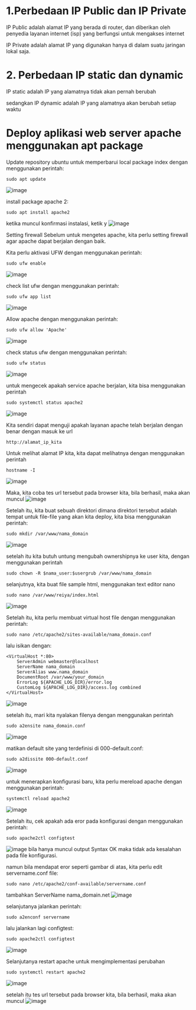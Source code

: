 # 1.Perbedaan IP Public dan IP Private

IP Public adalah alamat IP yang berada di router, dan diberikan oleh penyedia layanan internet (isp) yang berfungsi untuk mengakses internet

IP Private adalah alamat IP yang digunakan hanya di dalam suatu jaringan lokal saja.

# 2. Perbedaan IP static dan dynamic

IP static adalah IP yang alamatnya tidak akan pernah berubah

sedangkan IP dynamic adalah IP yang alamatnya akan berubah setiap waktu

# Deploy aplikasi web server apache menggunakan apt package

Update repository ubuntu untuk memperbarui local package index dengan menggunakan perintah:
```
sudo apt update
```
![image](https://user-images.githubusercontent.com/36489276/201912100-8a8bf2ee-0a64-4da3-8b51-0e563e5d17d9.png)


install package apache 2: 
```
sudo apt install apache2
```
ketika muncul konfirmasi instalasi, ketik y
![image](https://user-images.githubusercontent.com/36489276/201913191-e0117944-6f5f-4cc7-b524-e4789d2d73e8.png)

Setting firewall
Sebelum untuk mengetes apache, kita perlu setting firewall agar apache dapat berjalan dengan baik.

Kita perlu aktivasi UFW dengan menggunakan perintah:
```
sudo ufw enable
```
![image](https://user-images.githubusercontent.com/36489276/201920589-ce969cfe-f402-430d-8f8c-3554dd45c1db.png)

check list ufw dengan menggunakan perintah:
```
sudo ufw app list
```
![image](https://user-images.githubusercontent.com/36489276/201913768-1003e39c-20e6-433a-9dc8-6e21662d4d84.png)

Allow apache dengan menggunakan perintah:
```
sudo ufw allow 'Apache'
```
![image](https://user-images.githubusercontent.com/36489276/201917489-39a7dd3c-cffd-476d-bc84-0436098f0417.png)

check status ufw dengan menggunakan perintah:
```
sudo ufw status
```
![image](https://user-images.githubusercontent.com/36489276/201920813-16dfea6f-5422-4984-882b-8cd26d0a47d7.png)

untuk mengecek apakah service apache berjalan, kita bisa menggunakan perintah
```
sudo systemctl status apache2
```
![image](https://user-images.githubusercontent.com/36489276/201921876-949e693a-8751-43da-8635-73391d241457.png)

Kita sendiri dapat menguji apakah layanan apache telah berjalan dengan benar dengan masuk ke url
```
http://alamat_ip_kita
```
Untuk melihat alamat IP kita, kita dapat melihatnya dengan menggunakan perintah
```
hostname -I
```
![image](https://user-images.githubusercontent.com/36489276/201926193-19bbd405-67e6-4dbf-abb4-9bc3082b62ec.png)

Maka, kita coba tes url tersebut pada browser kita, bila berhasil, maka akan muncul
![image](https://user-images.githubusercontent.com/36489276/201926866-172b1318-b44c-4bc0-b46e-e207a7a4550b.png)

Setelah itu, kita buat sebuah direktori dimana direktori tersebut adalah tempat untuk file-file yang akan kita deploy,
kita bisa menggunakan perintah:
```
sudo mkdir /var/www/nama_domain
```
![image](https://user-images.githubusercontent.com/36489276/201931437-44d8f670-561e-4fc1-be76-0d52dcc90199.png)

setelah itu kita butuh untung mengubah ownershipnya ke user kita, dengan menggunakan perintah
```
sudo chown -R $nama_user:$usergrub /var/www/nama_domain
```
selanjutnya, kita buat file sample html, menggunakan text editor nano
```
sudo nano /var/www/reiya/index.html
```
![image](https://user-images.githubusercontent.com/36489276/201945103-912a5825-a535-4809-978e-52dde01bb871.png)

Setelah itu, kita perlu membuat virtual host file dengan menggunakan perintah:
```
sudo nano /etc/apache2/sites-available/nama_domain.conf
```
lalu isikan dengan:
```
<VirtualHost *:80>
    ServerAdmin webmaster@localhost
    ServerName nama_domain
    ServerAlias www.nama_domain
    DocumentRoot /var/www/your_domain
    ErrorLog ${APACHE_LOG_DIR}/error.log
    CustomLog ${APACHE_LOG_DIR}/access.log combined
</VirtualHost>
```
![image](https://user-images.githubusercontent.com/36489276/201948226-75b44c6b-6de6-4b1f-99f6-c6efab12f8de.png)

setelah itu, mari kita nyalakan filenya dengan menggunakan perintah
```
sudo a2ensite nama_domain.conf
```
![image](https://user-images.githubusercontent.com/36489276/201950543-122491eb-8a3f-4b26-98b0-71142db4bbe6.png)

matikan default site yang terdefinisi di 000-default.conf:
```
sudo a2dissite 000-default.conf
```
![image](https://user-images.githubusercontent.com/36489276/201951061-d9878bf3-95e8-4c2b-a587-2f1a5abef7a1.png)

untuk menerapkan konfigurasi baru, kita perlu mereload apache dengan menggunakan perintah:
```
systemctl reload apache2
```
![image](https://user-images.githubusercontent.com/36489276/201951764-f48803ef-7b69-4909-8c64-e58557a3c73d.png)

Setelah itu, cek apakah ada eror pada konfigurasi dengan menggunakan perintah:
```
sudo apache2ctl configtest
```
![image](https://user-images.githubusercontent.com/36489276/201952185-041cc11e-af1e-4a30-ab71-9ab320344e97.png)
bila hanya muncul output Syntax OK maka tidak ada kesalahan pada file konfigurasi.

namun bila mendapat eror seperti gambar di atas, kita perlu edit servername.conf file:
```
sudo nano /etc/apache2/conf-available/servername.conf
```
tambahkan ServerName nama_domain.net
![image](https://user-images.githubusercontent.com/36489276/201955426-ea4f7c36-37ea-409a-b02b-a04c61d2d050.png)

selanjutanya jalankan perintah:
```
sudo a2enconf servername
```
lalu jalankan lagi configtest:
```
sudo apache2ctl configtest
```
![image](https://user-images.githubusercontent.com/36489276/201956224-8cb3bdbf-5887-4128-9721-33a6ba565085.png)


Selanjutanya restart apache untuk mengimplementasi perubahan
```
sudo systemctl restart apache2
```
![image](https://user-images.githubusercontent.com/36489276/201952482-2d685776-98bf-4374-870f-e892d01bb1de.png)

setelah itu tes url tersebut pada browser kita, bila berhasil, maka akan muncul
![image](https://user-images.githubusercontent.com/36489276/202082190-243da32f-df71-4115-813c-4b1f3c5d2689.png)




